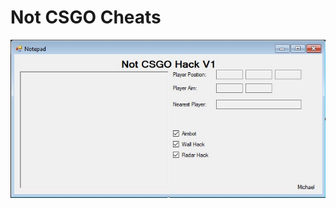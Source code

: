 # Not CSGO Cheats
![alt text](https://github.com/mh5001/not_csgo_cheats/blob/main/screenshots/1.jpg?raw=true)